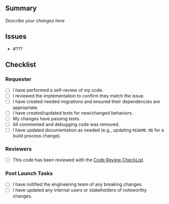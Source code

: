 ## Summary

_Describe your changes here_

## Issues

- #???

## Checklist

### Requester

- [ ] I have performed a self-review of my code.
- [ ] I reviewed the implementation to confirm they match the issue.
- [ ] I have created needed migrations and ensured their dependencies are appropriate.
- [ ] I have created/updated tests for new/changed behaviors.
- [ ] My changes have passing tests.
- [ ] All commented and debugging code was removed.
- [ ] I have updated documentation as needed (e.g., updating `README.MD` for a build process change).

### Reviewers

- [ ] This code has been reviewed with the [Code Review CheckList](https://github.com/NaturalGasIntelligence/devdocs/blob/main/Code%20Review%20Checklist.md).

### Post Launch Tasks

- [ ] I have notified the engineering team of any breaking changes.
- [ ] I have updated any internal users or stakeholders of noteworthy changes.
